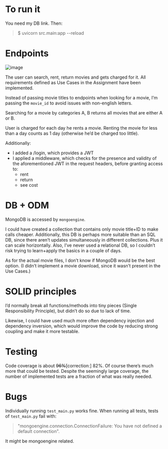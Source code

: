 # To run it
You need my DB link. Then:

> $ uvicorn src.main:app --reload

# Endpoints 

![image](https://user-images.githubusercontent.com/10809024/173878887-0264c668-729e-4c0e-a53b-f5499a89820d.png)


The user can search, rent, return movies and gets charged for it.
All requirements defined as Use Cases in the Assignment have been implemented. 

Instead of passing movie titles to endpoints when looking for a movie, I’m passing the `movie_id` to avoid issues with non-english letters. 

Searching for a movie by categories A, B returns all movies that are either A or B. 

User is charged for each day he rents a movie. Renting the movie for less than a day counts as 1 day (otherwise he’d be charged too little).

Additionally:   
- I added a /login, which provides a JWT 
- I applied a middleware, which checks for the presence and validity of the aforementioned JWT in the request headers, before granting access to: 
  - rent 
  - return 
  - see cost

# DB + ODM

MongoDB is accessed by `mongoengine`. 

I could have created a collection that contains only movie title+ID to make calls cheaper. Additionally, this DB is perhaps more suitable than an SQL DB, since there aren’t updates simultaneously in different collections. Plus it can scale horizontally.
Also, I’ve never used a relational DB, so I couldn’t risk trying to learn+apply the basics in a couple of days. 

As for the actual movie files, I don’t know if MongoDB would be the best option. (I didn’t implement a movie download, since it wasn’t present in the Use Cases.)

# SOLID principles 
I’d normally break all functions/methods into tiny pieces (Single Responsibility Principle), but didn’t do so due to lack of time. 

Likewise, I could have used much more often dependency injection and dependency inversion, which would improve the code by reducing strong coupling and make it more testable. 

# Testing
Code coverage is about <strike>96%</strike>[correction:] 82%. Of course there’s much more that could be tested. Despite the seemingly large coverage, the number of implemented tests are a fraction of what was really needed.

# Bugs
Individually running `test_main.py` works fine. When running all tests, tests of `test_main.py` fail with: 

> "mongoengine.connection.ConnectionFailure: You have not defined a default connection". 

It might be mongoengine related.
